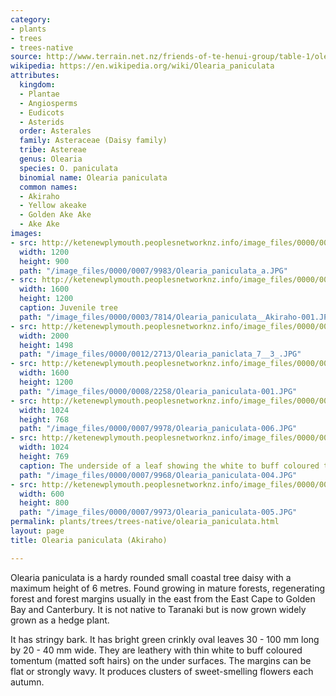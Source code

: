 ```yaml
---
category:
- plants
- trees
- trees-native
source: http://www.terrain.net.nz/friends-of-te-henui-group/table-1/olearia-paniculata-akiraho.html
wikipedia: https://en.wikipedia.org/wiki/Olearia_paniculata
attributes:
  kingdom:
  - Plantae
  - Angiosperms
  - Eudicots
  - Asterids
  order: Asterales
  family: Asteraceae (Daisy family)
  tribe: Astereae
  genus: Olearia
  species: O. paniculata
  binomial name: Olearia paniculata
  common names:
  - Akiraho
  - Yellow akeake
  - Golden Ake Ake
  - Ake Ake
images:
- src: http://ketenewplymouth.peoplesnetworknz.info/image_files/0000/0007/9983/Olearia_paniculata_a.JPG
  width: 1200
  height: 900
  path: "/image_files/0000/0007/9983/Olearia_paniculata_a.JPG"
- src: http://ketenewplymouth.peoplesnetworknz.info/image_files/0000/0003/7814/Olearia_paniculata__Akiraho-001.JPG
  width: 1600
  height: 1200
  caption: Juvenile tree
  path: "/image_files/0000/0003/7814/Olearia_paniculata__Akiraho-001.JPG"
- src: http://ketenewplymouth.peoplesnetworknz.info/image_files/0000/0012/2713/Olearia_paniclata_7__3_.JPG
  width: 2000
  height: 1498
  path: "/image_files/0000/0012/2713/Olearia_paniclata_7__3_.JPG"
- src: http://ketenewplymouth.peoplesnetworknz.info/image_files/0000/0008/2258/Olearia_paniculata-001.JPG
  width: 1600
  height: 1200
  path: "/image_files/0000/0008/2258/Olearia_paniculata-001.JPG"
- src: http://ketenewplymouth.peoplesnetworknz.info/image_files/0000/0007/9978/Olearia_paniculata-006.JPG
  width: 1024
  height: 768
  path: "/image_files/0000/0007/9978/Olearia_paniculata-006.JPG"
- src: http://ketenewplymouth.peoplesnetworknz.info/image_files/0000/0007/9968/Olearia_paniculata-004.JPG
  width: 1024
  height: 769
  caption: The underside of a leaf showing the white to buff coloured tomentum.
  path: "/image_files/0000/0007/9968/Olearia_paniculata-004.JPG"
- src: http://ketenewplymouth.peoplesnetworknz.info/image_files/0000/0007/9973/Olearia_paniculata-005.JPG
  width: 600
  height: 800
  path: "/image_files/0000/0007/9973/Olearia_paniculata-005.JPG"
permalink: plants/trees/trees-native/olearia_paniculata.html
layout: page
title: Olearia paniculata (Akiraho)

---
```

Olearia paniculata is a hardy rounded small coastal tree daisy with a maximum height of 6 metres. Found growing in mature forests, regenerating forest and forest margins usually in the east from the East Cape to Golden Bay and Canterbury. It is not native to Taranaki but is now grown widely grown as a hedge plant.

It has stringy bark. It has bright green crinkly oval leaves 30 - 100 mm long by 20 - 40 mm wide.  They are leathery with thin white to buff coloured tomentum (matted soft hairs) on the under surfaces.  The margins can be flat or strongly wavy.
It produces clusters of sweet-smelling flowers each autumn.
